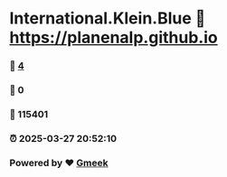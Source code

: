 # International.Klein.Blue :link: https://planenalp.github.io 
### :page_facing_up: [4](https://planenalp.github.io/tag.html) 
### :speech_balloon: 0 
### :hibiscus: 115401 
### :alarm_clock: 2025-03-27 20:52:10 
### Powered by :heart: [Gmeek](https://github.com/Meekdai/Gmeek)
